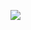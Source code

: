 [![](https://media.discordapp.net/attachments/892283855623565382/1148104382869667991/imagen_2023-09-04_005645475.png)](rentry.co/novelatrio)
